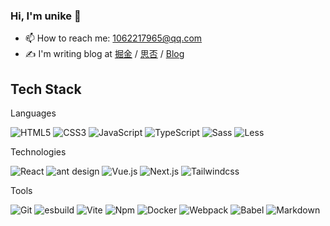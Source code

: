 ### Hi, I'm unike 👋

- 📫 How to reach me: 1062217965@qq.com
- ✍️  I'm writing blog at [掘金](https://juejin.cn/user/4212984286819384) / [思否](https://segmentfault.com/u/demo_5bf76b5f152ef/articles) / [Blog](https://qinghuani.fun/)

## Tech Stack

Languages

![HTML5](https://img.shields.io/badge/Html5-%23e34f26.svg?logo=html5&logoColor=white&style=flat-square)
![CSS3](https://img.shields.io/badge/CSS3-%231572b6.svg?logo=css3&logoColor=white&style=flat-square)
![JavaScript](https://img.shields.io/badge/JavaScript-F7DF1E?style=flat-square&logo=JavaScript&logoColor=ffffff)
![TypeScript](https://img.shields.io/badge/-TypeScript-337ab7?style=flat-square&logo=typescript&logoColor=ffffff)
![Sass](https://img.shields.io/badge/-Sass-bf4080?style=flat-square&logo=sass&logoColor=white)
![Less](https://img.shields.io/badge/-Less-1d365d?style=flat-square&logo=less&logoColor=white)

Technologies


![React](https://img.shields.io/badge/React-%2320232a.svg?logo=React&logoColor=%2361dafb&style=flat-square)
![ant design](https://img.shields.io/badge/ant%20design-%230170fe.svg?logo=Ant-design&logoColor=white&style=flat-square)
![Vue.js](https://img.shields.io/badge/Vue.js-%2335495e.svg?logo=Vue.js&logoColor=%234fc08d&style=flat-square)
![Next.js](https://img.shields.io/badge/-Next.js-000?style=flat-square&logo=next.js&logoColor=white)
![Tailwindcss](https://img.shields.io/badge/Tailwindcss-%2338b2ac.svg?logo=tailwind-css&logoColor=white&style=flat-square)

Tools

![Git](https://img.shields.io/badge/-Git-f05032?style=flat-square&logo=git&logoColor=white)
![esbuild](https://img.shields.io/badge/-esbuild-FFCF00?style=flat-square&logo=esbuild&logoColor=white)
![Vite](https://img.shields.io/badge/-Vite-646cff?style=flat-square&logo=vite&logoColor=white)
![Npm](https://img.shields.io/badge/-NPM-CB3837?style=flat-square&logo=npm&logoColor=white)
![Docker](https://img.shields.io/badge/Docker-2496ED?style=flat-square&logo=docker&logoColor=ffffff)
![Webpack](https://img.shields.io/badge/-Webpack-8DD6F9?style=flat-square&logo=webpack&logoColor=ffffff)
![Babel](https://img.shields.io/badge/Babel-%23323330.svg?logo=babel&logoColor=%23f9dc3e&style=flat-square)
![Markdown](https://img.shields.io/badge/-Markdown-000?&logo=Markdown)

